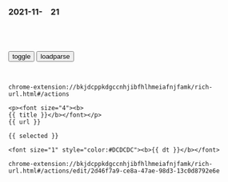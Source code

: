 ### 2021-11-　21

```note
```

<table id="tbc" style="white-space:pre-wrap">
</table>
<button onclick="toggleb()">toggle</button>
<button onclick="loadparse()">loadparse</button>
<br>
<!-- 🌸<br>🍅-　-🍑<hr>🍀 -->
<pre>
<textarea rows="30" cols="100" style="display: none" id="tar">

<p><font size="4"><b>
image - Regex to check if valid URL that ends in .jpg, .png, or .gif - Stack Overflow</b></font></p>
https://stackoverflow.com/questions/169625/regex-to-check-if-valid-url-that-ends-in-jpg-png-or-gif

regexp

^https?://(?:[a-z0-9\-]+\.)+[a-z]{2,6}(?:/[^/#?]+)+\.(?:jpg|gif|png)$
          |-------- domain -----------|--- path ---|-- extension ---|

<font size="1" style="color:#DCDCDC"><b>2021/11/22 下午6:19:56</b></font>

<p><font size="4"><b>
Let's Go Brandon里的拜登|拜登|brandon|美国_时z</b></font>
https://xw.qq.com/cmsid/20211022A0E3BU00?pgv_ref=baidutw

美国近日兴起‌‌“干死拜登‌‌”运动，不论在酒吧、球赛、音乐会，客人还是观众，都会一起高喊“‌Fuck Joe Biden”口号，宣泄怒火。

不过最近真正火的口号变成了“Let's Go Brandon”。

10月初在纳什维尔举行的美国全g运动汽车竞赛（NASCAR，纳斯卡赛事）Xfinity系列赛。赛车手布兰登‧布朗（Brandon Brown）夺冠，然后在美国国家广播公司（NBC）女记者凯莉‧斯塔瓦斯特（Kelli Stavast）采访他时，现场观众群起高呼‌‌“Fuck Joe Biden‌‌”，观众的呼喊声此起彼伏一浪高过一浪。不过这时女记者却装起了糊涂，对着布兰登‧布朗说：“你看！他们在为你加油，他们都在喊Let's Go Brandon”！

随后镜头转到观众席，但尴尬的是，摄影机清楚地录下了观众的呐喊声明明是‌‌“Fuck Joe Biden‌‌”。女记者听得清楚，所有人都听得清楚看得明白，她故意掩饰的结果是让此事火遍全g。

这段采访视频之后在社交媒体爆红，一方面成了美国左派媒体制造‌‌“假新闻‌‌”的又一例证，

https://inews.gtimg.com/newsapp_bt/0/14099234705/641

<font size="1" style="color:#DCDCDC"><b>2021/11/21 下午4:25:38</b></font>

<p><font size="4"><b>
盛世：李世民杀大哥向李渊请罪，李渊叫人捉他，结果却没人听他话,影视,历史片,好看视频</b></font>
https://haokan.baidu.com/v?vid=11534106902803392243&sfrom=baidu-feed

建成元吉淫乱后宫，谋反篡位。儿臣如果不杀他们，父皇不保，朝廷不安。

涂炭皇宫的是你，
是你拥兵谋反，是你要篡位。

<font size="1" style="color:#DCDCDC"><b>2021/11/21 下午1:47:45</b></font>

<p><font size="4"><b>
英g女王一个月来首露面，一双“紫手”抢镜……</b></font>
https://mbd.baidu.com/newspage/data/landingsuper?context=%7B%22nid%22%3A%22news_9531682768081628512%22%7D&n_type=-1&p_from=-1

x空之广大
除了服务，越往后越显露出对王q、对q势的热衷，不在乎垂垂老矣几乎拖垮了王室、拖散了英联邦，最能说明这一点的就是对二哈黑东西的包庇与纵容，一定还有很多。用zg话说就是哪怕身后洪水滔天

<font size="1" style="color:#DCDCDC"><b>2021/11/21 上午10:54:13</b></font>

<p><font size="4"><b>
末日浩劫，人类躲地下500年，重回地表才知道自己活在地狱,影视,科幻片,好看视频</b></font>
https://haokan.baidu.com/v?vid=12012833570999476507&sfrom=baidu-feed

<font size="1" style="color:#DCDCDC"><b>2021/11/21 上午11:36:58</b></font>

<p><font size="4"><b>
末日1000年后，人类挖出超巨型肉瘤，殊不知它就是世界毁灭者,动漫,日本动漫,好看视频</b></font>
https://haokan.baidu.com/v?vid=8291713463393235844&sfrom=baidu-feed

风之谷

<font size="1" style="color:#DCDCDC"><b>2021/11/21 上午10:51:36</b></font>

<p><font size="4"><b>
史蒂夫·诺夫拉：相信阴谋论的人并不“蠢”，只是拗不过自己的大脑</b></font>
https://mbd.baidu.com/newspage/data/landingsuper?context=%7B%22nid%22%3A%22news_10163743950950057452%22%7D&n_type=-1&p_from=-1

认知陷阱

确信偏好

阴谋论支持者往往会认为所有的行为和结果都是人们有意为之，不存在偶然因素，即所有事情都是人们设计的结果。

闭环信仰系统

任何对阴谋论成立有利的证据在无法找到时，都被阴谋论支持者认为是证据遭到了破坏或掩盖。

摆脱所有举证责任

非黑即白的二分法

有意制造的阴谋论

<font size="1" style="color:#DCDCDC"><b>2021/11/21 上午10:48:04</b></font>

</textarea>
</pre>
<!-- 🍀<br>🍑-　-🍅<hr>🌸 -->

```tip
chrome-extension://bkjdcppkdgccnhjibfhlhmeiafnjfamk/rich-url.html#/actions

<p><font size="4"><b>
{{ title }}</b></font></p>
{{ url }}

{{ selected }}

<font size="1" style="color:#DCDCDC"><b>{{ dt }}</b></font>

chrome-extension://bkjdcppkdgccnhjibfhlhmeiafnjfamk/rich-url.html#/actions/edit/2d46f7a9-ce8a-47ae-98d3-13c0d8792e6e
```

<script src="https://cdn.jsdelivr.net/npm/jquery@3.5.1/dist/jquery.min.js"></script>

<link rel="stylesheet" href="https://cdn.jsdelivr.net/gh/fancyapps/fancybox@3.5.7/dist/jquery.fancybox.min.css" />
<script src="https://cdn.jsdelivr.net/gh/fancyapps/fancybox@3.5.7/dist/jquery.fancybox.min.js"></script>

<script type="text/javascript">

var __urlRegex = /(\b(https?|ftp|file):\/\/[-A-Z0-9+&@#\/%?=~_|!:,.;]*[-A-Z0-9+&@#\/%=~_|])/ig;
var __imgRegex = /\.(?:jpe?g|gif|png)$/i;

loadparse();

function parseURL($string){

    var exp = __urlRegex;
    return $string.replace(exp,function(match){
            __imgRegex.lastIndex=0;
            if(__imgRegex.test(match)){
                return '<a data-fancybox="gallery" href="' + match.replace("/p=700", "")
                 + '"><img src="' + match.replace("/p=700", "/p=160x200")+'" width="64"></a>';
            }
            else{
                return '<a href="' + match + '" target="_blank">' + match + '</a>';
            }
        }
    );
}

function loadparse() {
  tbc.innerHTML = parseURL(tar.value);
}

function toggleb() {
  var x = document.getElementById("tar");
  if (x.style.display === "none") {
    x.style.display = "";
  } else {
    x.style.display = "none";
  }
}

</script>
